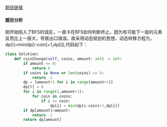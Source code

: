 [题目链接](https://leetcode-cn.com/problems/coin-change/submissions/)
#### 题目分析
刚开始陷入了BFS的误区，一直卡在BFS如何判断终止，因为有可能下一层的元素反而比上一层大，导致出口错误。故采用动态规划的思想，动态转移方程为，dp[i]=min(dp[i-coin]+1,dp[i]),代码如下：
```Python
class Solution:
    def coinChange(self, coins, amount: int) -> int:
        if amount <= 0:
            return 0
        if coins is None or len(coins) == 0:
            return -1
        dp = [amount+1 for i in range(amount+1)]
        dp[0] = 0
        for i in range(1,amount+1):
            for coin in coins:
                if i >= coin:
                    dp[i] = min(dp[i-coin]+1,dp[i])
        if dp[amount]>amount:
            return -1
        return dp[amount]
```